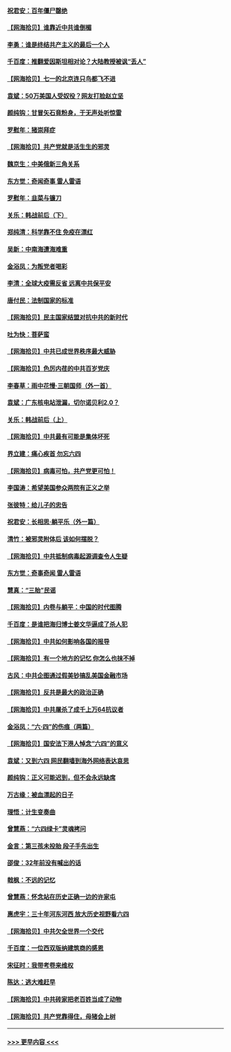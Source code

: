 #### [祝君安：百年僵尸罄绝](../pages/nsc993/n13045595.md?t=06250502) 
#### [【网海拾贝】谁靠近中共谁倒楣](../pages/nsc993/n13044667.md?t=06250502) 
#### [李勇：谁是终结共产主义的最后一个人](../pages/nsc993/n13044397.md?t=06250502) 
#### [千百度：推翻爱因斯坦相对论？大陆教授被讽“丢人”](../pages/nsc993/n13043908.md?t=06250502) 
#### [【网海拾贝】七一的北京连只鸟都飞不进](../pages/nsc993/n13041377.md?t=06250502) 
#### [袁斌：50万美国人受奴役？网友打脸赵立坚](../pages/nsc993/n13041330.md?t=06250502) 
#### [颜纯钩：甘冒矢石竟粉身，于无声处听惊雷](../pages/nsc993/n13041140.md?t=06250502) 
#### [罗慰年：猪崇拜症](../pages/nsc993/n13041071.md?t=06250502) 
#### [【网海拾贝】共产党就是活生生的邪灵](../pages/nsc993/n13036627.md?t=06250502) 
#### [魏京生：中美俄新三角关系](../pages/nsc993/n13035986.md?t=06250502) 
#### [东方觉：奇闻奇事 雷人雷语](../pages/nsc993/n13035878.md?t=06250502) 
#### [罗慰年：韭菜与镰刀](../pages/nsc993/n13034374.md?t=06250502) 
#### [关乐：韩战前后（下）](../pages/nsc993/n13034113.md?t=06250502) 
#### [郑纯清：科学靠不住 免疫在漂红](../pages/nsc993/n13034093.md?t=06250502) 
#### [吴新：中南海遭海难重](../pages/nsc993/n13034084.md?t=06250502) 
#### [金浴凤：为叛党者喝彩](../pages/nsc993/n13034058.md?t=06250502) 
#### [李清：全球大疫需反省 远离中共保平安](../pages/nsc993/n13033784.md?t=06250502) 
#### [唐付民：法制国家的标准](../pages/nsc993/n13032944.md?t=06250502) 
#### [【网海拾贝】民主国家结盟对抗中共的新时代](../pages/nsc993/n13031717.md?t=06250502) 
#### [吐为快：菩萨蛮](../pages/nsc993/n13030033.md?t=06250502) 
#### [【网海拾贝】中共已成世界秩序最大威胁](../pages/nsc993/n13028138.md?t=06250502) 
#### [【网海拾贝】色厉内荏的中共百岁党庆](../pages/nsc993/n13025582.md?t=06250502) 
#### [李春草：雨中花慢‧三朝国师（外一首）](../pages/nsc993/n13025567.md?t=06250502) 
#### [袁斌：广东核电站泄漏，切尔诺贝利2.0？](../pages/nsc993/n13025475.md?t=06250502) 
#### [关乐：韩战前后（上）](../pages/nsc993/n13025387.md?t=06250502) 
#### [【网海拾贝】中共最有可能是集体坏死](../pages/nsc993/n13023101.md?t=06250502) 
#### [界立建：痛心疾首 勿忘六四](../pages/nsc993/n13022339.md?t=06250502) 
#### [【网海拾贝】病毒可怕，共产党更可怕！](../pages/nsc993/n13020728.md?t=06250502) 
#### [李国涛：希望美国参众两院有正义之举](../pages/nsc993/n13020674.md?t=06250502) 
#### [张彼特：给儿子的忠告](../pages/nsc993/n13018934.md?t=06250502) 
#### [祝君安：长相思‧躺平乐（外一篇）](../pages/nsc993/n13018923.md?t=06250502) 
#### [清竹：被邪灵附体后 该如何摆脱？](../pages/nsc993/n13018877.md?t=06250502) 
#### [【网海拾贝】中共抵制病毒起源调查令人生疑](../pages/nsc993/n13017785.md?t=06250502) 
#### [东方觉：奇事奇闻 雷人雷语](../pages/nsc993/n13017577.md?t=06250502) 
#### [慧真：“三胎”民谣](../pages/nsc993/n13017394.md?t=06250502) 
#### [【网海拾贝】内卷与躺平：中国的时代图腾](../pages/nsc993/n13016128.md?t=06250502) 
#### [千百度：是谁把海归博士姜文华逼成了杀人犯](../pages/nsc993/n13015218.md?t=06250502) 
#### [【网海拾贝】中共如何影响各国的报导](../pages/nsc993/n13012599.md?t=06250502) 
#### [【网海拾贝】有一个地方的记忆 你怎么也抹不掉](../pages/nsc993/n13009802.md?t=06250502) 
#### [古风：中共企图通过假美钞搞乱美国金融市场](../pages/nsc993/n13009626.md?t=06250502) 
#### [【网海拾贝】反共是最大的政治正确](../pages/nsc993/n13007051.md?t=06250502) 
#### [【网海拾贝】中共屠杀了成千上万64抗议者](../pages/nsc993/n13002713.md?t=06250502) 
#### [金浴凤：“六·四”的伤痕（两篇）](../pages/nsc993/n13001719.md?t=06250502) 
#### [【网海拾贝】国安法下港人悼念“六四”的意义](../pages/nsc993/n13001039.md?t=06250502) 
#### [袁斌：又到六四 网民翻墙到海外网络表达哀思](../pages/nsc993/n13000995.md?t=06250502) 
#### [颜纯钩：正义可能迟到，但不会永远缺席](../pages/nsc993/n13000920.md?t=06250502) 
#### [万古缘：被血漂起的日子](../pages/nsc993/n13000914.md?t=06250502) 
#### [理悟：计生变奏曲](../pages/nsc993/n13000414.md?t=06250502) 
#### [曾慧燕：“六四绿卡”灵魂拷问](../pages/nsc993/n13000277.md?t=06250502) 
#### [金言：第三孩未投胎 段子手先出生](../pages/nsc993/n13000215.md?t=06250502) 
#### [邵俊：32年前没有喊出的话](../pages/nsc993/n13000181.md?t=06250502) 
#### [戟枫：不远的记忆](../pages/nsc993/n13000121.md?t=06250502) 
#### [曾慧燕：怀念站在历史正确一边的许家屯](../pages/nsc993/n13000073.md?t=06250502) 
#### [惠虎宇：三十年河东河西 放大历史视野看六四](../pages/nsc993/n13000018.md?t=06250502) 
#### [【网海拾贝】中共欠全世界一个交代](../pages/nsc993/n12998706.md?t=06250502) 
#### [千百度：一位西双版纳建筑商的感恩](../pages/nsc993/n12998487.md?t=06250502) 
#### [宋征时：我带考卷来维权](../pages/nsc993/n12994088.md?t=06250502) 
#### [陈达：逃大难赶早](../pages/nsc993/n12993569.md?t=06250502) 
#### [【网海拾贝】中共砖家把老百姓当成了动物](../pages/nsc993/n12993483.md?t=06250502) 
#### [【网海拾贝】共产党靠得住，母猪会上树](../pages/nsc993/n12990730.md?t=06250502) 

----
#### [ >>> 更早内容 <<< ](../indexes/nsc993-earlier.md)
